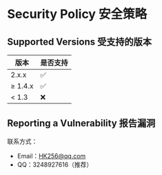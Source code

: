 # Security Policy 安全策略

## Supported Versions 受支持的版本


| 版本     | 是否支持            |
| ------- | ------------------ |
| 2.x.x   | :white_check_mark: |
| ≥ 1.4.x | :white_check_mark: |
| < 1.3   | :x:                |

## Reporting a Vulnerability 报告漏洞

联系方式：
- Email：HK256@qq.com
- QQ：3248927616（推荐）
